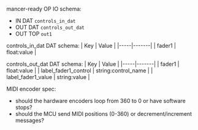 mancer-ready OP IO schema:
 - IN DAT `controls_in_dat`
 - OUT DAT `controls_out_dat`
 - OUT TOP `out1`

controls_in_dat DAT schema:
| Key | Value |
|-----|-------|
| fader1 | float:value |

controls_out_dat DAT schema:
| Key | Value |
|-----|-------|
| fader1 | float:value |
| label_fader1_control | string:control_name |
| label_fader1_value | string:value |

MIDI encoder spec:
 - should the hardware encoders loop from 360 to 0 or have software stops?
 - should the MCU send MIDI positions (0-360) or decrement/increment messages?
